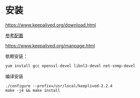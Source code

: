 # 安装

<https://www.keepalived.org/download.html>

[参考配置](https://www.jianshu.com/p/a910e91d43a3 "参考配置") 

<https://www.keepalived.org/manpage.html>

依赖安装：

```bash
yum install gcc openssl-devel libnl3-devel net-snmp-devel
```

编译安装

```纯文本
./configure --prefix=/usr/local/keeplived-2.2.4
make -j4 && make install
```
